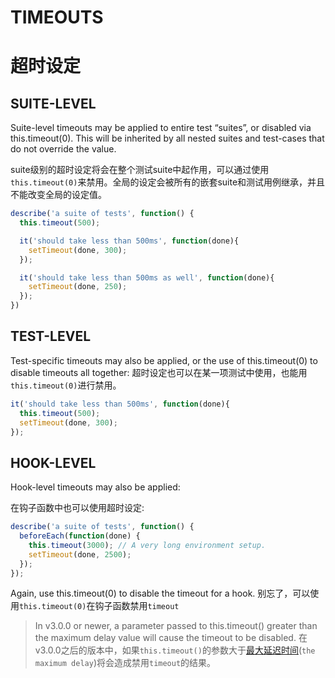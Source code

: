 # TIMEOUTS
# 超时设定

## SUITE-LEVEL

Suite-level timeouts may be applied to entire test “suites”, or disabled via this.timeout(0). This will be inherited by all nested suites and test-cases that do not override the value.

suite级别的超时设定将会在整个测试suite中起作用，可以通过使用`this.timeout(0)`来禁用。全局的设定会被所有的嵌套suite和测试用例继承，并且不能改变全局的设定值。

```js
describe('a suite of tests', function() {
  this.timeout(500);

  it('should take less than 500ms', function(done){
    setTimeout(done, 300);
  });

  it('should take less than 500ms as well', function(done){
    setTimeout(done, 250);
  });
})
```

## TEST-LEVEL

Test-specific timeouts may also be applied, or the use of this.timeout(0) to disable timeouts all together:
超时设定也可以在某一项测试中使用，也能用`this.timeout(0)`进行禁用。

```js
it('should take less than 500ms', function(done){
  this.timeout(500);
  setTimeout(done, 300);
});

```

## HOOK-LEVEL

Hook-level timeouts may also be applied:

在钩子函数中也可以使用超时设定:

```js
describe('a suite of tests', function() {
  beforeEach(function(done) {
    this.timeout(3000); // A very long environment setup.
    setTimeout(done, 2500);
  });
});
```
Again, use this.timeout(0) to disable the timeout for a hook.
别忘了，可以使用`this.timeout(0)`在钩子函数禁用`timeout`

>In v3.0.0 or newer, a parameter passed to this.timeout() greater than the maximum delay value will cause the timeout to be disabled.
>在v3.0.0之后的版本中，如果`this.timeout()`的参数大于[最大延迟时间](https://developer.mozilla.org/docs/Web/API/WindowTimers/setTimeout#Maximum_delay_value)(`the maximum delay`)将会造成禁用`timeout`的结果。


